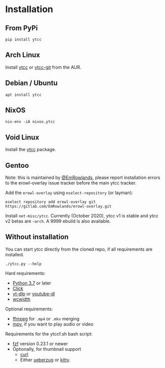 # Installation

## From PyPi
```shell script
pip install ytcc
```

## Arch Linux
Install [ytcc](https://aur.archlinux.org/packages/ytcc/) or [ytcc-git](https://aur.archlinux.org/packages/ytcc-git/) from the AUR.

## Debian / Ubuntu
```shell script
apt install ytcc
```

## NixOS
```shell script
nix-env -iA nixos.ytcc
```

## Void Linux
Install the [ytcc](https://voidlinux.org/packages/?arch=x86_64&q=ytcc) package.

## Gentoo
Note: this is maintained by [@EmRowlands](https://github.com/EmRowlands),
please report installation errors to the erowl-overlay issue tracker before the
main ytcc tracker.

Add the `erowl-overlay` using `eselect-repository` (or layman):

```
eselect repository add erowl-overlay git https://gitlab.com/EmRowlands/erowl-overlay.git
```

Install `net-misc/ytcc`. Currently (October 2020), ytcc v1 is stable and ytcc
v2 betas are `~arch`. A 9999 ebuild is also available.

## Without installation
You can start ytcc directly from the cloned repo, if all requirements are installed.

```shell script
./ytcc.py --help
```

Hard requirements:
- [Python 3.7](https://www.python.org/) or later
- [Click](https://click.palletsprojects.com/en/7.x/)
- [yt-dlp](https://github.com/yt-dlp/yt-dlp) or [youtube-dl](https://github.com/ytdl-org/youtube-dl)
- [wcwidth](https://github.com/jquast/wcwidth)

Optional requirements:
- [ffmpeg](https://ffmpeg.org/) for `.mp4` or `.mkv` merging
- [mpv](https://mpv.io/), if you want to play audio or video

Requirements for the ytccf.sh bash script:
- [fzf](https://github.com/junegunn/fzf) version 0.23.1 or newer
- Optionally, for thumbnail support
    - [curl](https://curl.se/)
    - Either [ueberzug](https://github.com/seebye/ueberzug) or [kitty](https://sw.kovidgoyal.net/kitty/).
